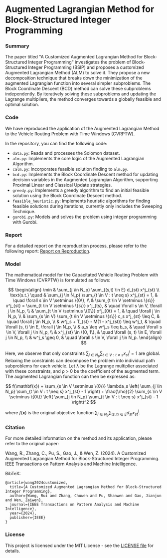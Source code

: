 # Augmented Lagrangian Method for Block-Structured Integer Programming

### Summary

The paper titled "A Customized Augmented Lagrangian Method for Block-Structured Integer Programming" investigates the problem of Block-Structured Integer Programming (BSIP) and proposes a customized Augmented Lagrangian Method (ALM) to solve it. They propose a new decomposition technique that breaks down the minimization of the augmented Lagrangian function into several simpler subproblems. The Block Coordinate Descent (BCD) method can solve these subproblems independently. By iteratively solving these subproblems and updating the Lagrange multipliers, the method converges towards a globally feasible and optimal solution.

### Code

We have reproduced the application of the Augmented Lagrangian Method to the Vehicle Routing Problem with Time Windows (CVRPTW).

In the repository, you can find the following code:

- `data.py`: Reads and processes the Solomon dataset.
- `alm.py`: Implements the core logic of the Augmented Lagrangian Algorithm.
- `calm.py`: Incorporates feasible solution finding to `alm.py`.
- `bcd.py`: Implements the Block Coordinate Descent method for updating decision variables in the Augmented Lagrangian Algorithm, supporting Proximal Linear and Classical Update strategies.
- `greedy.py`: Implements a greedy algorithm to find an initial feasible solution using the Block Coordinate Descent method.
- `feasible_heuristic.py`: Implements heuristic algorithms for finding feasible solutions during iterations, currently only includes the Sweeping Technique.
- `gurobi.py`: Models and solves the problem using integer programming with Gurobi.

### Report

For a detailed report on the reproduction process, please refer to the following report: [Report on Reproduction](https://github.com/LucasBoTang/Augmented_Lagrangian_Method_for_Block-Structured_Integer_Programming/blob/main/report.pdf).

### Model

The mathematical model for the Capacitated Vehicle Routing Problem with Time Windows (CVRPTW) is formulated as follows:

$$
\begin{align}
\min & \sum_{j \in N_p} \sum_{(s,t) \in E} d_{st} x^j_{st} \\
\text{s.t.} \quad & \sum_{j \in N_p} \sum_{t \in V : t \neq s} x^j_{st} = 1, & \quad \forall s \in V \setminus \{0\}, \\
& \sum_{t \in V \setminus \{s\}} x^j_{st} = \sum_{t \in V \setminus \{s\}} x^j_{ts}, & \quad \forall s \in V, \forall j \in N_p, \\
& \sum_{t \in V \setminus \{0\}} x^j_{0t} = 1, & \quad \forall j \in N_p, \\
& \sum_{s \in V} \sum_{t \in V \setminus \{s\}} c_s x^j_{st} \leq C, & \quad \forall j \in N_p, \\
& w^j_s + T_{st} - M(1 - x^j_{st}) \leq w^j_t, & \quad \forall (s, t) \in E, \forall j \in N_p, \\
& a_s \leq w^j_s \leq b_s, & \quad \forall s \in V, \forall j \in N_p, \\
& x^j_{st} \in \{0, 1\}, & \quad \forall (s, t) \in E, \forall j \in N_p, \\
& w^j_s \geq 0, & \quad \forall s \in V, \forall j \in N_p.
\end{align}
$$

Here, we observe that only constraints $\sum_{j \in N_p} \sum_{t \in V : t \neq s} x^j_{st} = 1$ are global. Relaxing the constraints can decompose the problem into individual path subproblems for each vehicle. Let λ be the Lagrange multiplier associated with these constraints, and ρ > 0 be the coefficient of the augmented term. The augmented Lagrangian function can then be expressed as:

$$
f(\mathbf{x}) + \sum_{s \in V \setminus \{0\}} \lambda_s \left( \sum_{j \in N_p} \sum_{t \in V : t \neq s} x^j_{st} - 1 \right) + \frac{\rho}{2} \sum_{s \in V \setminus \{0\}} \left( \sum_{j \in N_p} \sum_{t \in V : t \neq s} x^j_{st} - 1 \right)^2
$$

where $f(\mathbf{x})$ is the original objective function $\sum_{j \in N_p} \sum_{(s,t) \in E} d_{st} x^j_{st}$.

### Citation

For more detailed information on the method and its application, please refer to the original paper:

Wang, R., Zhang, C., Pu, S., Gao, J., & Wen, Z. (2024). A Customized Augmented Lagrangian Method for Block-Structured Integer Programming. IEEE Transactions on Pattern Analysis and Machine Intelligence.

BibTeX:

```
@article{wang2024customized,
  title={A Customized Augmented Lagrangian Method for Block-Structured Integer Programming},
  author={Wang, Rui and Zhang, Chuwen and Pu, Shanwen and Gao, Jianjun and Wen, Zaiwen},
  journal={IEEE Transactions on Pattern Analysis and Machine Intelligence},
  year={2024},
  publisher={IEEE}
}
```

### License

This project is licensed under the MIT License - see the [LICENSE file](https://github.com/LucasBoTang/Augmented_Lagrangian_Method_for_Block-Structured_Integer_Programming/blob/main/LICENSE) for details.

